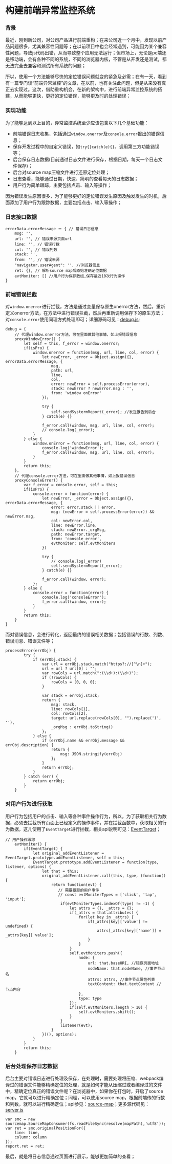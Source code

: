 # 构建前端异常监控系统

### 背景

最近，刚到新公司，对公司产品进行前端重构；在来公司近一个月中，发现以前产品问题很多，尤其兼容性问题等；在以前项目中也会经常遇到，可能因为某个兼容性问题，导致js代码出错，从而导致整个应用无法运行；但市场上，无论是pc端还是移动端，会有各种不同的系统，不同的浏览器内核，不管是从开发还是测试，都无法完全去兼容和测试所有系统的问题；

所以，使用一个方法能够尽快的定位错误问题就变的紧急及必需；在有一天，看到有一篇专门谈“前端异常监控”的文章，在以前，也有关注此问题，但是从来没有真正去实现过。这次，借助重构机会，在新的架构中，进行前端异常监控系统的搭建，从而能够更快，更好的定位错误，能够更及时的处理错误；

### 实现功能

为了能够达到以上目的，异常监控系统至少应该包含以下几个基础功能：

- 前端错误日志收集，包括通过```window.onerror```及```console.error```报出的错误信息；
- 保存开发过程中的自定义错误，如```try{}catch(e){}```、调用第三方功能错误等；
- 后台保存日志数据(目前通过日志文件进行保存，根据日期，每天一个日志文件保存)；
- 后台对source map压缩文件进行还原定位处理；
- 日志查看，能够通过日期，快速、简明的查看每天的日志数据；
- 用户行为简单跟踪，主要包括点击、输入等操作；

因为错误发生原因很多，为了能够更好的定位错误发生原因及触发发生的时机，后面添加了用户行为跟踪数据，主要包括点击、输入等操作；

### 日志接口数据

```
errorData.errorMessage ＝ { // 错误日志信息
	msg: '',
	url: '', // 错误来源页面url
	line: '', // 错误行数
	col: '', // 错误列数
	stack: '',
	from: '', // 错误来源
	"navigator.userAgent": '', //浏览器信息
	ret: {}, // 解析source map后原始准确定位数据
	evtMoniter: [] //用户行为保存数组,保存最近10次行为操作
} 

```

### 前端错误拦截

对```window.onerror```进行拦截，方法是通过变量保存原生onerror方法，然后，重新定义onerror方法，在方法中进行错误拦截，然后再重新调用保存下的原生方法；对```console.error```使用同理方式处理即可；详细源码可见：[debug.js](https://github.com/pf12345/error-moniter/blob/master/debug.js);

```
debug = {
    // 代理window.onerror方法，可在里面做其他事情，如上报错误信息
    proxyWindowError() {
		let self = this, f_error = window.onerror;
		if(isPro) {
			window.onerror = function(msg, url, line, col, error) {
				let newError, _error = Object.assign({}, errorData.errorMessage, {
					msg,
					path: url,
					line,
					col,
					error: newError = self.processError(error),
					stack: newError ? newError.msg : '',
					from: 'window onError'
				});

				try {
					self.sendSystermReport(_error); //发送报告到后台
				} catch(e) {}

				f_error.call(window, msg, url, line, col, error);
				// console.log(_error);
			}
		} else {
			window.onError = function(msg, url, line, col, error) {
				console.log('windowError');
				f_error.call(window, msg, url, line, col, error);
			}
		}
		return this;
	},
	// 代理console.error方法，可在里面做其他事情，如上报错误信息
	proxyConsoleError() {
		var f_error = console.error, self = this;
		if(isPro) {
			console.error = function(error) {
				let newError, _error = Object.assign({}, errorData.errorMessage, {
					error: error.stack || error,
					msg: (newError = self.processError(error)) && newError.msg,
					col: newError.col,
					line: newError.line,
					stack: newError._orgMsg,
					path: newError.target,
					from: 'console error',
					evtMoniter: self.evtMoniters
				})

				try {
					// console.log(_error)
					self.sendSystermReport(_error);
				} catch(e) {}

				f_error.call(window, error);
			};
		} else {
			console.error = function(error) {
				console.log('consoleError');
				f_error.call(window, error);
			}
		}
		return this;
	}
}
```

而对错误信息，会进行转化，返回最终的错误相关数据；包括错误的行数、列数、错误消息、错误文件等；

```
processError(errObj) {
		try {
			if (errObj.stack) {
				var url = errObj.stack.match("https?://[^\n]+");
				url = url ? url[0] : "";
				var rowCols = url.match(":(\\d+):(\\d+)");
				if (!rowCols) {
					rowCols = [0, 0, 0];
				}

				var stack = errObj.stack;
				return {
					msg: stack,
					line: rowCols[1],
					col: rowCols[2],
					target: url.replace(rowCols[0], "").replace(')', ''),
					_orgMsg : errObj.toString()
				};
			} else {
                if (errObj.name && errObj.message && errObj.description) {
                    return {
                    	msg: JSON.stringify(errObj)
                	};
                }
                return errObj;
            }
        } catch (err) {
        	return errObj;
        }
    }
```

### 对用户行为进行获取

用户行为包括用户的点击、输入等各种事件操作行为，所以，为了获取相关行为数据，必须去拦截所有页面上已经定义的操作事件，并在拦截函数中，获取相关的行为数据，这儿使用了```EventTarget```进行拦截，相关api说明可见：[EventTarget](https://developer.mozilla.org/zh-CN/docs/Web/API/EventTarget)；

```
// 用户操作跟踪
	evtMoniter() {
		if(EventTarget) {
			let original_addEventListener = EventTarget.prototype.addEventListener, self = this;
			EventTarget.prototype.addEventListener = function(type, listener, options) {
				let that = this;
				original_addEventListener.call(this, type, (function() {
					return function(evt) {
					   // 需要跟踪的用户事件
					   // const evtMoniterTypes = ['click', 'tap', 'input']; 
						if(evtMoniterTypes.indexOf(type) != -1) {
							let attrs = {}, _attrs = {};
							if(_attrs = that.attributes) {
								for(let key in _attrs) {
									if(_attrs[key]['value'] != undefined) {
										attrs[_attrs[key]['name']] = _attrs[key]['value'];
									}
								}
							}
							self.evtMoniters.push({
								node: {
									url: that.baseURI, //错误页面地址
									nodeName: that.nodeName, //事件节点名
									attrs: attrs, //事件节点属性列表
									textContent: that.textContent // 节点内容
								},
								type: type
							});
							if(self.evtMoniters.length > 10) {
								self.evtMoniters.shift();
							}
						}
						listener(evt);
					}
				})(), options);
			}
		}
		return this;
	}
```

### 后台处理保存日志数据

后台主要对错误日志进行处理及保存，在处理时，需要处理将压缩、webpack编译过的错误文件能够精确定位的处理，就是如何才能从压缩过或者编译过的文件中，精确定位真正的错误文件呢？在浏览器中，如果你在打包时，开启了source map，它就可以进行精确定位；同理，可以使用source map，根据前端传的行数和列数，就可以进行精确定位；api参见：[source-map](https://www.npmjs.com/package/source-map)；更多源代码见：[server.js](https://github.com/pf12345/error-moniter/blob/master/server/server.js)

```
var smc = new sourcemap.SourceMapConsumer(fs.readFileSync(resolve(mapPath),'utf8'));
var ret = smc.originalPositionFor({
	line: line,
	column: column
});
report.ret = ret;
```

最后，就是将日志信息通过页面进行展示，能够更加简单的查看；
